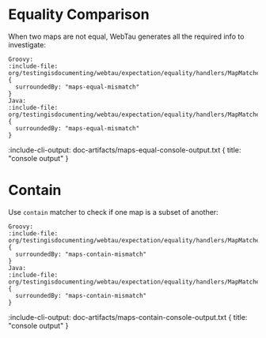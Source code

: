 # Equality Comparison

When two maps are not equal, WebTau generates all the required info to investigate:

```tabs
Groovy:
:include-file: org/testingisdocumenting/webtau/expectation/equality/handlers/MapMatchersGroovyExamplesTest.groovy {
  surroundedBy: "maps-equal-mismatch"
}
Java:
:include-file: org/testingisdocumenting/webtau/expectation/equality/handlers/MapMatchersJavaExamplesTest.java {
  surroundedBy: "maps-equal-mismatch"
}
```

:include-cli-output: doc-artifacts/maps-equal-console-output.txt {
  title: "console output"
}

# Contain

Use `contain` matcher to check if one map is a subset of another:

```tabs
Groovy:
:include-file: org/testingisdocumenting/webtau/expectation/equality/handlers/MapMatchersGroovyExamplesTest.groovy {
  surroundedBy: "maps-contain-mismatch"
}
Java:
:include-file: org/testingisdocumenting/webtau/expectation/equality/handlers/MapMatchersJavaExamplesTest.java {
  surroundedBy: "maps-contain-mismatch"
}
```

:include-cli-output: doc-artifacts/maps-contain-console-output.txt {
  title: "console output"
}
